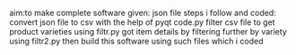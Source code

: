 aim:to make complete software
given: json file
steps i follow and coded:
convert json file to csv with the help of pyqt code.py
filter csv file to get product varieties using filtr.py
got item details by filtering further by variety using filtr2.py
then build this software
using such files which i coded




